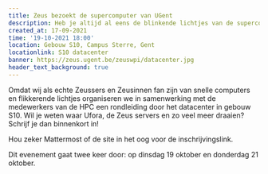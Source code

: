 ```yaml
---
title: Zeus bezoekt de supercomputer van UGent
description: Heb je altijd al eens de blinkende lichtjes van de supercomputer in het datacenter van dichtbij willen zien? Dit is je kans!
created_at: 17-09-2021
time: '19-10-2021 18:00'
location: Gebouw S10, Campus Sterre, Gent
locationlink: S10 datacenter
banner: https://zeus.ugent.be/zeuswpi/datacenter.jpg
header_text_background: true
---
```


Omdat wij als echte Zeussers en Zeusinnen fan zijn van snelle computers en flikkerende lichtjes organiseren we in samenwerking met de medewerkers van de HPC een rondleiding door het datacenter in gebouw S10. Wil je weten waar Ufora, de Zeus servers en zo veel meer draaien? Schrijf je dan binnenkort in!

Hou zeker Mattermost of de site in het oog voor de inschrijvingslink.

Dit evenement gaat twee keer door: op dinsdag 19 oktober en donderdag 21 oktober.
